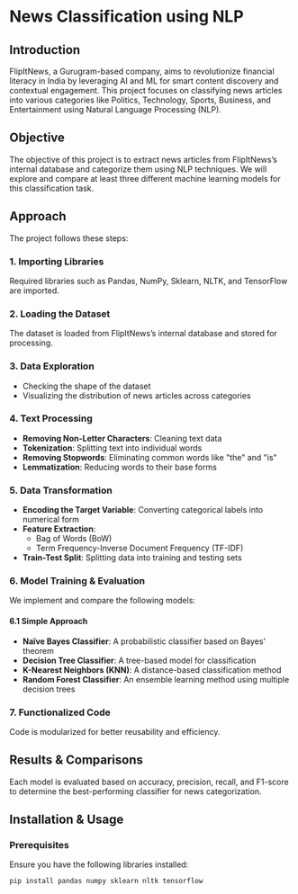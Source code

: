 # News Classification using NLP

## Introduction
FlipItNews, a Gurugram-based company, aims to revolutionize financial literacy in India by leveraging AI and ML for smart content discovery and contextual engagement. This project focuses on classifying news articles into various categories like Politics, Technology, Sports, Business, and Entertainment using Natural Language Processing (NLP).

## Objective
The objective of this project is to extract news articles from FlipItNews’s internal database and categorize them using NLP techniques. We will explore and compare at least three different machine learning models for this classification task.

## Approach
The project follows these steps:

### 1. Importing Libraries
Required libraries such as Pandas, NumPy, Sklearn, NLTK, and TensorFlow are imported.

### 2. Loading the Dataset
The dataset is loaded from FlipItNews’s internal database and stored for processing.

### 3. Data Exploration
- Checking the shape of the dataset
- Visualizing the distribution of news articles across categories

### 4. Text Processing
- **Removing Non-Letter Characters**: Cleaning text data
- **Tokenization**: Splitting text into individual words
- **Removing Stopwords**: Eliminating common words like "the" and "is"
- **Lemmatization**: Reducing words to their base forms

### 5. Data Transformation
- **Encoding the Target Variable**: Converting categorical labels into numerical form
- **Feature Extraction**:
  - Bag of Words (BoW)
  - Term Frequency-Inverse Document Frequency (TF-IDF)
- **Train-Test Split**: Splitting data into training and testing sets

### 6. Model Training & Evaluation
We implement and compare the following models:

#### 6.1 Simple Approach
- **Naïve Bayes Classifier**: A probabilistic classifier based on Bayes' theorem
- **Decision Tree Classifier**: A tree-based model for classification
- **K-Nearest Neighbors (KNN)**: A distance-based classification method
- **Random Forest Classifier**: An ensemble learning method using multiple decision trees

### 7. Functionalized Code
Code is modularized for better reusability and efficiency.

## Results & Comparisons
Each model is evaluated based on accuracy, precision, recall, and F1-score to determine the best-performing classifier for news categorization.

## Installation & Usage
### Prerequisites
Ensure you have the following libraries installed:
```bash
pip install pandas numpy sklearn nltk tensorflow
